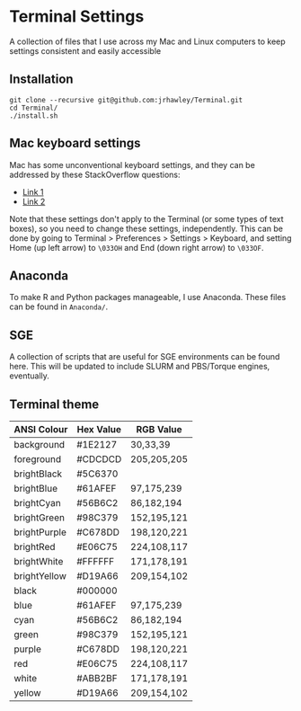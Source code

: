# Terminal Settings

A collection of files that I use across my Mac and Linux computers to keep settings consistent and easily accessible

## Installation

```shell
git clone --recursive git@github.com:jrhawley/Terminal.git
cd Terminal/
./install.sh
```

## Mac keyboard settings

Mac has some unconventional keyboard settings, and they can be addressed by these StackOverflow questions:

* [Link 1](https://apple.stackexchange.com/questions/12997/can-home-and-end-keys-be-mapped-when-using-terminal)
* [Link 2](http://apple.stackexchange.com/questions/16135/remap-home-and-end-to-beginning-and-end-of-line?answertab=votes#tab-top)

Note that these settings don't apply to the Terminal (or some types of text boxes), so you need to change these settings, independently.
This can be done by going to Terminal > Preferences > Settings > Keyboard, and setting Home (up left arrow) to `\033OH` and End (down right arrow) to `\033OF`.

## Anaconda

To make R and Python packages manageable, I use Anaconda.
These files can be found in `Anaconda/`.

## SGE

A collection of scripts that are useful for SGE environments can be found here.
This will be updated to include SLURM and PBS/Torque engines, eventually.

## Terminal theme

| ANSI Colour  | Hex Value | RGB Value   |
| ------------ | --------- | ----------- |
| background   | #1E2127   | 30,33,39    |
| foreground   | #CDCDCD   | 205,205,205 |
| brightBlack  | #5C6370   |             |
| brightBlue   | #61AFEF   | 97,175,239  |
| brightCyan   | #56B6C2   | 86,182,194  |
| brightGreen  | #98C379   | 152,195,121 |
| brightPurple | #C678DD   | 198,120,221 |
| brightRed    | #E06C75   | 224,108,117 |
| brightWhite  | #FFFFFF   | 171,178,191 |
| brightYellow | #D19A66   | 209,154,102 |
| black        | #000000   |             |
| blue         | #61AFEF   | 97,175,239  |
| cyan         | #56B6C2   | 86,182,194  |
| green        | #98C379   | 152,195,121 |
| purple       | #C678DD   | 198,120,221 |
| red          | #E06C75   | 224,108,117 |
| white        | #ABB2BF   | 171,178,191 |
| yellow       | #D19A66   | 209,154,102 |

